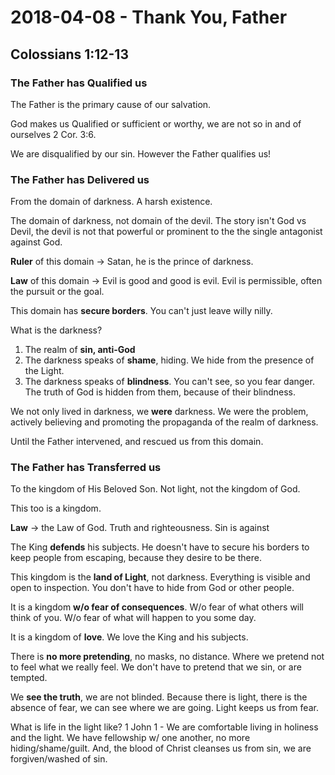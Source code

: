 # 2018-04-08 - Thank You, Father
## Colossians 1:12-13

### The Father has Qualified us
The Father is the primary cause of our salvation.

God makes us Qualified or sufficient or worthy, we are not so in and of ourselves 2 Cor. 3:6.

We are disqualified by our sin. However the Father qualifies us!

### The Father has Delivered us

From the domain of darkness. A harsh existence.

The domain of darkness, not domain of the devil. The story isn't God vs Devil, the devil is not that powerful or prominent to the the single antagonist against God.

**Ruler** of this domain -> Satan, he is the prince of darkness.

**Law** of this domain -> Evil is good and good is evil. Evil is permissible, often the pursuit or the goal.

This domain has **secure borders**. You can't just leave willy nilly.

What is the darkness?

1. The realm of **sin, anti-God**
2. The darkness speaks of **shame**, hiding. We hide from the presence of the Light.
3. The darkness speaks of **blindness**. You can't see, so you fear danger. The truth of God is hidden from them, because of their blindness.

We not only lived in darkness, we **were** darkness. We were the problem, actively believing and promoting the propaganda of the realm of darkness.

Until the Father intervened, and rescued us from this domain.

### The Father has Transferred us

To the kingdom of His Beloved Son. Not light, not the kingdom of God.

This too is a kingdom.

**Law** -> the Law of God. Truth and righteousness. Sin is against 

The King **defends** his subjects. He doesn't have to secure his borders to keep people from escaping, because they desire to be there.

This kingdom is the **land of Light**, not darkness. Everything is visible and open to inspection. You don't have to hide from God or other people.

It is a kingdom **w/o fear of consequences**. W/o fear of what others will think of you. W/o fear of what will happen to you some day.

It is a kingdom of **love**. We love the King and his subjects.

There is **no more pretending**, no masks, no distance. Where we pretend not to feel what we really feel. We don't have to pretend that we sin, or are tempted.

We **see the truth**, we are not blinded. Because there is light, there is the absence of fear, we can see where we are going. Light keeps us from fear.

What is life in the light like? 1 John 1 - We are comfortable living in holiness and the light. We have fellowship w/ one another, no more hiding/shame/guilt. And, the blood of Christ cleanses us from sin, we are forgiven/washed of sin.

